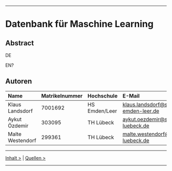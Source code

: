 ***

# Datenbank für Maschine Learning

## Abstract

DE

EN?

## Autoren

| Name           |  Matrikelnummer | Hochschule    | E-Mail                                |
|:----------------|:---------------|:--------------|:--------------------------------------|
|Klaus Landsdorf  | 7001692        | HS Emden/Leer | klaus.landsdorf@stud.hs-emden-leer.de |
|Aykut Özdemir    | 303095         | TH Lübeck     | aykut.oezdemir@stud.th-luebeck.de     |
|Malte Westendorf | 299361         | TH Lübeck     | malte.westendorf@stud.th-luebeck.de   |



----

[Inhalt >](02_toc.md) | [Quellen >](16_references.md) 

***

